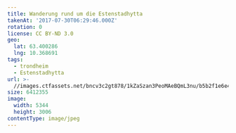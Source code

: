 ```yaml
---
title: Wanderung rund um die Estenstadhytta
takenAt: '2017-07-30T06:29:46.000Z'
rotation: 0
license: CC BY-ND 3.0
geo:
  lat: 63.400286
  lng: 10.368691
tags:
  - trondheim
  - Estenstadhytta
url: >-
  //images.ctfassets.net/bncv3c2gt878/1kZaSzan3PeoMAeBQmL3nu/b5b2f1e6e4a9f13b066471f9b6fd3582/wanderung-rund-um-die-estenstadhytta_36131659131_o
size: 6412355
image:
  width: 5344
  height: 3006
contentType: image/jpeg
---
```


